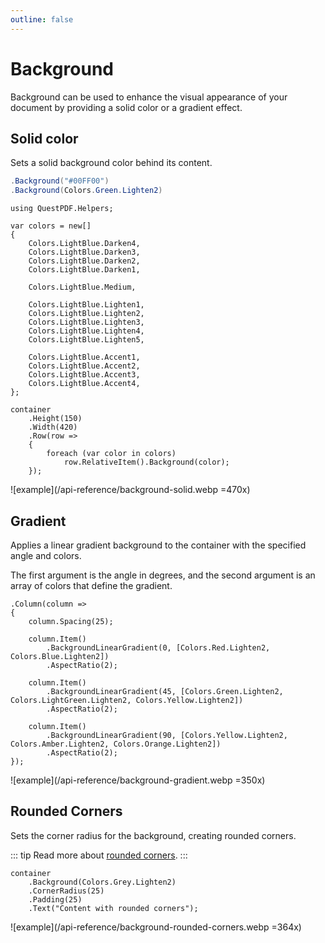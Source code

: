 ```yaml
---
outline: false
---
```


# Background

Background can be used to enhance the visual appearance of your document by providing a solid color or a gradient effect.

<!--@include: tip-color.md-->


## Solid color

Sets a solid background color behind its content.

```c#
.Background("#00FF00")
.Background(Colors.Green.Lighten2)
```

```c#{30}
using QuestPDF.Helpers;

var colors = new[]
{
    Colors.LightBlue.Darken4,
    Colors.LightBlue.Darken3,
    Colors.LightBlue.Darken2,
    Colors.LightBlue.Darken1,

    Colors.LightBlue.Medium,

    Colors.LightBlue.Lighten1,
    Colors.LightBlue.Lighten2,
    Colors.LightBlue.Lighten3,
    Colors.LightBlue.Lighten4,
    Colors.LightBlue.Lighten5,

    Colors.LightBlue.Accent1,
    Colors.LightBlue.Accent2,
    Colors.LightBlue.Accent3,
    Colors.LightBlue.Accent4,
};

container
    .Height(150)
    .Width(420)
    .Row(row =>
    {
        foreach (var color in colors)
            row.RelativeItem().Background(color);
    });
```

![example](/api-reference/background-solid.webp =470x)


## Gradient

Applies a linear gradient background to the container with the specified angle and colors.

The first argument is the angle in degrees, and the second argument is an array of colors that define the gradient.

```c#{6,10,14}
.Column(column =>
{
    column.Spacing(25);

    column.Item()
        .BackgroundLinearGradient(0, [Colors.Red.Lighten2, Colors.Blue.Lighten2])
        .AspectRatio(2);

    column.Item()
        .BackgroundLinearGradient(45, [Colors.Green.Lighten2, Colors.LightGreen.Lighten2, Colors.Yellow.Lighten2])
        .AspectRatio(2);
    
    column.Item()
        .BackgroundLinearGradient(90, [Colors.Yellow.Lighten2, Colors.Amber.Lighten2, Colors.Orange.Lighten2])
        .AspectRatio(2);
});
```

![example](/api-reference/background-gradient.webp =350x)


## Rounded Corners

Sets the corner radius for the background, creating rounded corners.

::: tip
Read more about [rounded corners](/api-reference/rounded-corners.md).
:::

```c#{2-3}
container
    .Background(Colors.Grey.Lighten2)
    .CornerRadius(25)
    .Padding(25)
    .Text("Content with rounded corners");
```

![example](/api-reference/background-rounded-corners.webp =364x)